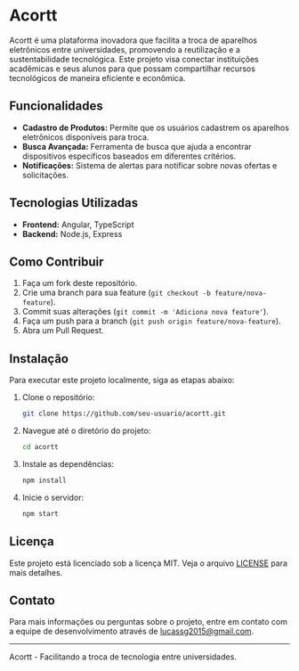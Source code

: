 # Acortt
Acortt é uma plataforma inovadora que facilita a troca de aparelhos eletrônicos entre universidades, promovendo a reutilização e a sustentabilidade tecnológica. Este projeto visa conectar instituições acadêmicas e seus alunos para que possam compartilhar recursos tecnológicos de maneira eficiente e econômica.

## Funcionalidades

- **Cadastro de Produtos:** Permite que os usuários cadastrem os aparelhos eletrônicos disponíveis para troca.
- **Busca Avançada:** Ferramenta de busca que ajuda a encontrar dispositivos específicos baseados em diferentes critérios.
- **Notificações:** Sistema de alertas para notificar sobre novas ofertas e solicitações.

## Tecnologias Utilizadas

- **Frontend:** Angular, TypeScript
- **Backend:** Node.js, Express

## Como Contribuir

1. Faça um fork deste repositório.
2. Crie uma branch para sua feature (`git checkout -b feature/nova-feature`).
3. Commit suas alterações (`git commit -m 'Adiciona nova feature'`).
4. Faça um push para a branch (`git push origin feature/nova-feature`).
5. Abra um Pull Request.

## Instalação

Para executar este projeto localmente, siga as etapas abaixo:

1. Clone o repositório:
    ```sh
    git clone https://github.com/seu-usuario/acortt.git
    ```
2. Navegue até o diretório do projeto:
    ```sh
    cd acortt
    ```
3. Instale as dependências:
    ```sh
    npm install
    ```
4. Inicie o servidor:
    ```sh
    npm start
    ```

## Licença

Este projeto está licenciado sob a licença MIT. Veja o arquivo [LICENSE](LICENSE) para mais detalhes.

## Contato

Para mais informações ou perguntas sobre o projeto, entre em contato com a equipe de desenvolvimento através de lucassg2015@gmail.com.

---

Acortt - Facilitando a troca de tecnologia entre universidades.
